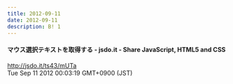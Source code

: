 ```yaml
---
title: 2012-09-11
date: 2012-09-11
description: B! 1
---
```


#### マウス選択テキストを取得する - jsdo.it - Share JavaScript, HTML5 and CSS
http://jsdo.it/ts43/mUTa<br>
Tue Sep 11 2012 00:03:19 GMT+0900 (JST)<br>



